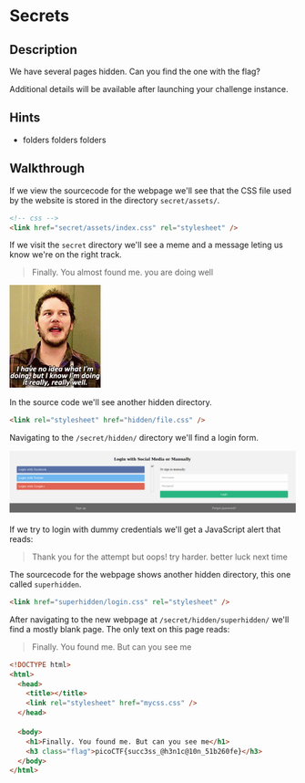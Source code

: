 # Secrets

## Description

We have several pages hidden. Can you find the one with the flag?

Additional details will be available after launching your challenge instance.

## Hints

* folders folders folders

## Walkthrough

If we view the sourcecode for the webpage we'll see that the CSS file used by the website is stored in the directory ```secret/assets/```.

```html
<!-- css -->
<link href="secret/assets/index.css" rel="stylesheet" />
```

If we visit the ```secret``` directory we'll see a meme and a message leting us know we're on the right track.

> Finally. You almost found me. you are doing well

![Meme used in CTF challenge secret directory](./finally-you-found-me.gif "Meme used in CTF challenge secret directory")

In the source code we'll see another hidden directory.

```html
<link rel="stylesheet" href="hidden/file.css" />
```

Navigating to the ```/secret/hidden/``` directory we'll find a login form.

![Hidden Login Form](./hidden-login-page.png "Hidden login form found at /secret/hidden/")

If we try to login with dummy credentials we'll get a JavaScript alert that reads:

> Thank you for the attempt but oops! try harder. better luck next time

The sourcecode for the webpage shows another hidden directory, this one called ```superhidden```.

```html
<link href="superhidden/login.css" rel="stylesheet" />
```

After navigating to the new webpage at ```/secret/hidden/superhidden/``` we'll find a mostly blank page. The only text on this page reads:

> Finally. You found me. But can you see me

```html
<!DOCTYPE html>
<html>
  <head>
    <title></title>
    <link rel="stylesheet" href="mycss.css" />
  </head>

  <body>
    <h1>Finally. You found me. But can you see me</h1>
    <h3 class="flag">picoCTF{succ3ss_@h3n1c@10n_51b260fe}</h3>
  </body>
</html>
```
